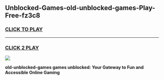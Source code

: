 
## Unblocked-Games-old-unblocked-games-Play-Free-fz3c8
<h3>
<a href="https://premium76.site?title=old-unblocked-games&ref=10A">CLICK TO PLAY</a></h3>
<hr>

<h3>
<a href="https://premium76.site?title=old-unblocked-games&ref=10A">CLICK 2 PLAY</a>
  
</h3>

<a href="https://premium76.site?title=old-unblocked-games&ref=10A"><img src="https://clearcache.store/games.png"></a>


**old-unblocked-games games unblocked: Your Gateway to Fun and Accessible Online Gaming**
